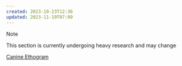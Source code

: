 ```yaml
---
created: 2023-10-23T12:36
updated: 2023-11-19T07:09
---
```

 > [!note]
> This section is currently undergoing heavy research and may change

[Canine Ethogram](https://ethology.eu/canine-ethogram-social-and-agonistic-behavior/)